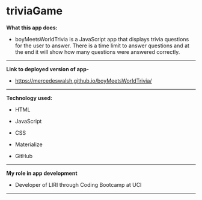 # triviaGame

**What this app does:**

- boyMeetsWorldTrivia is a JavaScript app that displays trivia questions for the user to answer. There is a time limit to answer questions and at the end it will show how many questions were answered correctly.

---

**Link to deployed version of app-**

- https://mercedeswalsh.github.io/boyMeetsWorldTrivia/

---

**Technology used:**

- HTML

- JavaScript

- CSS

- Materialize

- GitHub

---

**My role in app development**

- Developer of LIRI through Coding Bootcamp at UCI

---